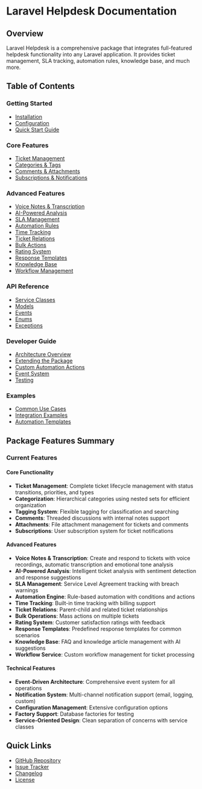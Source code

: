 # Laravel Helpdesk Documentation

## Overview

Laravel Helpdesk is a comprehensive package that integrates full-featured helpdesk functionality into any Laravel application. It provides ticket management, SLA tracking, automation rules, knowledge base, and much more.

## Table of Contents

### Getting Started
- [Installation](./installation.md)
- [Configuration](./configuration.md)
- [Quick Start Guide](./quick-start.md)

### Core Features
- [Ticket Management](./features/ticket-management.md)
- [Categories & Tags](./features/categories-tags.md)
- [Comments & Attachments](./features/comments-attachments.md)
- [Subscriptions & Notifications](./features/subscriptions-notifications.md)

### Advanced Features
- [Voice Notes & Transcription](./features/voice-notes.md)
- [AI-Powered Analysis](./features/ai-powered-analysis.md)
- [SLA Management](./features/sla-management.md)
- [Automation Rules](./features/automation-rules.md)
- [Time Tracking](./features/time-tracking.md)
- [Ticket Relations](./features/ticket-relations.md)
- [Bulk Actions](./features/bulk-actions.md)
- [Rating System](./features/rating-system.md)
- [Response Templates](./features/response-templates.md)
- [Knowledge Base](./features/knowledge-base.md)
- [Workflow Management](./features/workflow-management.md)

### API Reference
- [Service Classes](./api/services.md)
- [Models](./api/models.md)
- [Events](./api/events.md)
- [Enums](./api/enums.md)
- [Exceptions](./api/exceptions.md)

### Developer Guide
- [Architecture Overview](./developer/architecture.md)
- [Extending the Package](./developer/extending.md)
- [Custom Automation Actions](./developer/custom-automation.md)
- [Event System](./developer/events.md)
- [Testing](./developer/testing.md)

### Examples
- [Common Use Cases](./examples/use-cases.md)
- [Integration Examples](./examples/integrations.md)
- [Automation Templates](./examples/automation-templates.md)

## Package Features Summary

### Current Features

#### Core Functionality
- **Ticket Management**: Complete ticket lifecycle management with status transitions, priorities, and types
- **Categorization**: Hierarchical categories using nested sets for efficient organization
- **Tagging System**: Flexible tagging for classification and searching
- **Comments**: Threaded discussions with internal notes support
- **Attachments**: File attachment management for tickets and comments
- **Subscriptions**: User subscription system for ticket notifications

#### Advanced Features
- **Voice Notes & Transcription**: Create and respond to tickets with voice recordings, automatic transcription and emotional tone analysis
- **AI-Powered Analysis**: Intelligent ticket analysis with sentiment detection and response suggestions
- **SLA Management**: Service Level Agreement tracking with breach warnings
- **Automation Engine**: Rule-based automation with conditions and actions
- **Time Tracking**: Built-in time tracking with billing support
- **Ticket Relations**: Parent-child and related ticket relationships
- **Bulk Operations**: Mass actions on multiple tickets
- **Rating System**: Customer satisfaction ratings with feedback
- **Response Templates**: Predefined response templates for common scenarios
- **Knowledge Base**: FAQ and knowledge article management with AI suggestions
- **Workflow Service**: Custom workflow management for ticket processing

#### Technical Features
- **Event-Driven Architecture**: Comprehensive event system for all operations
- **Notification System**: Multi-channel notification support (email, logging, custom)
- **Configuration Management**: Extensive configuration options
- **Factory Support**: Database factories for testing
- **Service-Oriented Design**: Clean separation of concerns with service classes


## Quick Links

- [GitHub Repository](https://github.com/masterix21/laravel-helpdesk)
- [Issue Tracker](https://github.com/masterix21/laravel-helpdesk/issues)
- [Changelog](../CHANGELOG.md)
- [License](../LICENSE.md)